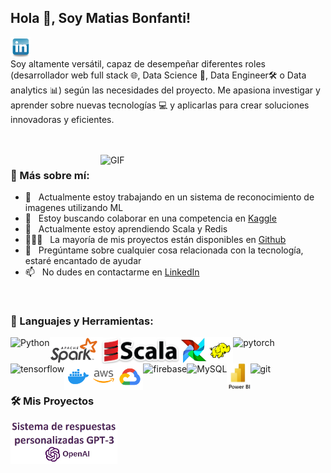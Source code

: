 ## Hola 👋, Soy Matias Bonfanti!

<a href='https://www.linkedin.com/in/matiasbonfanti/'><img align='left' alt="linkedin" src="https://raw.githubusercontent.com/BonfantiMatias/BonfantiMatias/master/assets/linkedin-logo-png-1825.png" height='32px'/></a>
<br>
<br>
</a>
Soy altamente versátil, capaz de desempeñar diferentes roles (desarrollador web full stack 🌐, Data Science 🧪, Data Engineer🛠️ o Data analytics 📊) según las necesidades del proyecto. Me apasiona investigar y aprender sobre nuevas tecnologías 💻 y aplicarlas para crear soluciones innovadoras y eficientes.

<br/>
<br/>

<img align="right" alt="GIF" src="https://raw.githubusercontent.com/BonfantiMatias/matiasbonfanti/master/techstack.gif" width="360px"/>
  
### 🧐 Más sobre mí:
- 🔭 &nbsp; Actualmente estoy trabajando en un sistema de reconocimiento de imagenes utilizando ML
- 🤝 &nbsp; Estoy buscando colaborar en una competencia en [Kaggle](https://www.kaggle.com/competitions)
- 🌱 &nbsp; Actualmente estoy aprendiendo Scala y Redis 
- 👨🏻‍💻 &nbsp; La mayoría de mis proyectos están disponibles en [Github](https://github.com/BonfantiMatias?tab=repositories)
- 💬 &nbsp; Pregúntame sobre cualquier cosa relacionada con la tecnología, estaré encantado de ayudar
- 📫 &nbsp; No dudes en contactarme en [LinkedIn](https://www.linkedin.com/in/matiasbonfanti/)


<br>

### 🔨 Languajes y Herramientas:
<a href="https://www.python.org" target="_blank"><img align="left" alt="Python" height ="42px" src="https://raw.githubusercontent.com/BonfantiMatias/matiasbonfanti/23459fa44840d489f45ba575474adc12ff3ec4e5/assets/python.svg"></a>
<a href="https://spark.apache.org/" target="_blank"><img align="left" alt="Apache" height ="42px" src="https://raw.githubusercontent.com/BonfantiMatias/BonfantiMatias/master/assets/Spark.png"></a>

<a href="https://www.scala-lang.org/" target="_blank"><img align="left" alt="Apache" height ="42px" src="https://raw.githubusercontent.com/BonfantiMatias/BonfantiMatias/master/assets/scalaR.png"></a>
<a href="https://airflow.apache.org/" target="_blank"><img align="left" alt="Airflow" height ="42px" src="https://raw.githubusercontent.com/BonfantiMatias/BonfantiMatias/master/assets/Airflow2.png"></a>

<a href="https://hadoop.apache.org/" target="_blank"><img align="left" alt="Hadoop" height ="42px" src="https://raw.githubusercontent.com/BonfantiMatias/BonfantiMatias/3d4d5f9f704c9cc4a077c1fbd7d87541001635a0/assets/hadoop.svg"></a>

<a href="https://pytorch.org/" target="_blank"> <img align="left" src="https://raw.githubusercontent.com/BonfantiMatias/matiasbonfanti/23459fa44840d489f45ba575474adc12ff3ec4e5/assets/python.svg" alt="pytorch" height="42px"/> </a> 
<a href="https://www.tensorflow.org" target="_blank"> <img align="left" src="" alt="tensorflow" height="42px"/> </a> 

<a href="https://www.docker.com/" target="_blank"> <img align="left" alt="Docker" height ="42px" src="https://raw.githubusercontent.com/BonfantiMatias/BonfantiMatias/3d4d5f9f704c9cc4a077c1fbd7d87541001635a0/assets/docker.svg"> </a>


<a href="https://aws.amazon.com/es/" target="_blank"><img align="left" alt="AWS" height ="42px" src="https://raw.githubusercontent.com/BonfantiMatias/BonfantiMatias/3d4d5f9f704c9cc4a077c1fbd7d87541001635a0/assets/aws.svg"></a>
<a href="https://cloud.google.com/" target="_blank"><img align="left" alt="GCP" height ="42px" src="https://raw.githubusercontent.com/BonfantiMatias/BonfantiMatias/3d4d5f9f704c9cc4a077c1fbd7d87541001635a0/assets/google-cloud.svg"></a>
<a href="https://firebase.google.com/" target="_blank"> <img align="left" src="" alt="firebase" height ="42px"/> </a>

<a href="https://www.mysql.com/" target="_blank"> <img align="left" alt="MySQL" height ="42px"  src=""> </a>
<a href="https://powerbi.microsoft.com/" target="_blank"><img align="left" alt="PowerBI" height ="42px" src="https://raw.githubusercontent.com/BonfantiMatias/BonfantiMatias/master/assets/powerBI.jpg"></a>

<a href="https://git-scm.com/" target="_blank"> <img src="https://raw.githubusercontent.comg" align="left" alt="git" height='42px'/> </a>



<br>
<br>
<br>
<br>

### 🛠️ Mis Proyectos
<a href="https://huggingface.co/spaces/matiasbonfanti/PG_Henry" target="_blank"> <img alt="Proyecto_yelp" src="https://raw.githubusercontent.com/BonfantiMatias/images/main/proyecto2.jpg" height="68" align="left"> </a>



